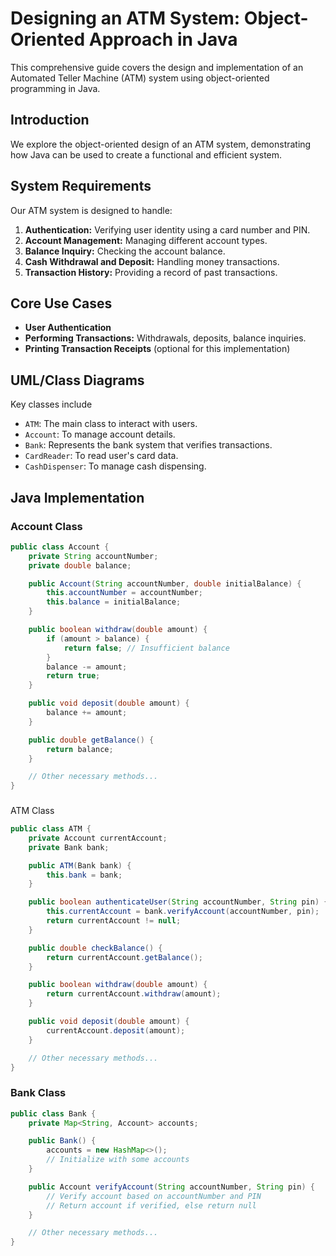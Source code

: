 # Designing an ATM System: Object-Oriented Approach in Java

This comprehensive guide covers the design and implementation of an Automated Teller Machine (ATM) system using object-oriented programming in Java.

## Introduction
We explore the object-oriented design of an ATM system, demonstrating how Java can be used to create a functional and efficient system.

## System Requirements
Our ATM system is designed to handle:
1. **Authentication:** Verifying user identity using a card number and PIN.
2. **Account Management:** Managing different account types.
3. **Balance Inquiry:** Checking the account balance.
4. **Cash Withdrawal and Deposit:** Handling money transactions.
5. **Transaction History:** Providing a record of past transactions.

## Core Use Cases
- **User Authentication**
- **Performing Transactions:** Withdrawals, deposits, balance inquiries.
- **Printing Transaction Receipts** (optional for this implementation)

## UML/Class Diagrams
Key classes include 
- `ATM`: The main class to interact with users.
- `Account`: To manage account details.
- `Bank`: Represents the bank system that verifies transactions.
- `CardReader`: To read user's card data.
- `CashDispenser`: To manage cash dispensing.

## Java Implementation
### Account Class
```java
public class Account {
    private String accountNumber;
    private double balance;

    public Account(String accountNumber, double initialBalance) {
        this.accountNumber = accountNumber;
        this.balance = initialBalance;
    }

    public boolean withdraw(double amount) {
        if (amount > balance) {
            return false; // Insufficient balance
        }
        balance -= amount;
        return true;
    }

    public void deposit(double amount) {
        balance += amount;
    }

    public double getBalance() {
        return balance;
    }

    // Other necessary methods...
}
```
### 
ATM Class
```java
public class ATM {
    private Account currentAccount;
    private Bank bank;

    public ATM(Bank bank) {
        this.bank = bank;
    }

    public boolean authenticateUser(String accountNumber, String pin) {
        this.currentAccount = bank.verifyAccount(accountNumber, pin);
        return currentAccount != null;
    }

    public double checkBalance() {
        return currentAccount.getBalance();
    }

    public boolean withdraw(double amount) {
        return currentAccount.withdraw(amount);
    }

    public void deposit(double amount) {
        currentAccount.deposit(amount);
    }

    // Other necessary methods...
}
```
### Bank Class
```java
public class Bank {
    private Map<String, Account> accounts;

    public Bank() {
        accounts = new HashMap<>();
        // Initialize with some accounts
    }

    public Account verifyAccount(String accountNumber, String pin) {
        // Verify account based on accountNumber and PIN
        // Return account if verified, else return null
    }

    // Other necessary methods...
}
```